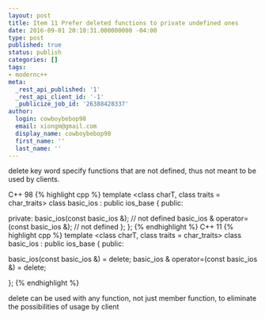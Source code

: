 ```yaml
---
layout: post
title: Item 11 Prefer deleted functions to private undefined ones
date: 2016-09-01 20:10:31.000000000 -04:00
type: post
published: true
status: publish
categories: []
tags:
- modernc++
meta:
  _rest_api_published: '1'
  _rest_api_client_id: '-1'
  _publicize_job_id: '26388428337'
author:
  login: cowboybebop98
  email: xiongm@gmail.com
  display_name: cowboybebop98
  first_name: ''
  last_name: ''
---
```


delete key word specify functions that are not defined, thus not meant to be used by clients.

C++ 98
{% highlight cpp %}
template <class charT, class traits = char_traits<charT>>
class basic_ios : public ios_base {
public:
 
private:
  basic_ios(const basic_ios &); // not defined
  basic_ios & operator=(const basic_ios &); // not defined
};
};
{% endhighlight %}
C++ 11
{% highlight cpp %}
template <class charT, class traits = char_traits<charT>>
class basic_ios : public ios_base {
public:
 
  basic_ios(const basic_ios &) = delete;
  basic_ios & operator=(const basic_ios &) = delete;
 
};
{% endhighlight %}

delete can be used with any function, not just member function, to eliminate the possibilities of usage by client

&nbsp;
